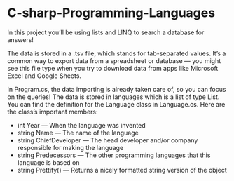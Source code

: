 # C-sharp-Programming-Languages

In this project you’ll be using lists and LINQ to search a database for answers!

The data is stored in a .tsv file, which stands for tab-separated values.
It’s a common way to export data from a spreadsheet or database — you might see this file type when you try to 
download data from apps like Microsoft Excel and Google Sheets.


In Program.cs, the data importing is already taken care of, so you can focus on the queries! The data is stored in languages which is a list of type List<Language>.
You can find the definition for the Language class in Language.cs. Here are the class’s important members:

- int Year — When the language was invented
- string Name — The name of the language
- string ChiefDeveloper — The head developer and/or company responsible for making the language
- string Predecessors — The other programming languages that this language is based on
- string Prettify() — Returns a nicely formatted string version of the object
